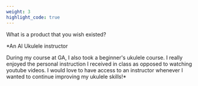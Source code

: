 ```yaml
---
weight: 3
highlight_code: true
---
```


What is a product that you wish existed?

*An AI Ukulele instructor

During my course at GA, I also took a beginner's ukulele course.  I really enjoyed the personal instruction I received in class as opposed to watching youtube videos.  I would love to have access to an instructor whenever I wanted to continue improving my ukulele skills!*
